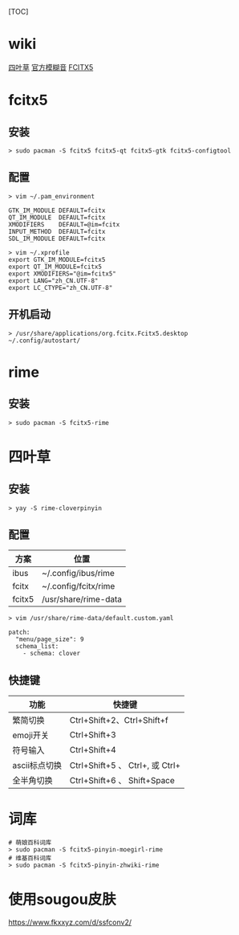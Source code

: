[TOC]

# wiki
[四叶草](https://github.com/fkxxyz/rime-cloverpinyin/wiki)
[官方模糊音](https://gist.github.com/lotem/2320943)
[FCITX5](https://wiki.archlinux.org/title/Fcitx5_(%E7%AE%80%E4%BD%93%E4%B8%AD%E6%96%87)#IntelliJ_%E7%B3%BB%E5%88%97%E8%BD%AF%E4%BB%B6%E7%9A%84_IDE_%E4%B8%AD%E8%BE%93%E5%85%A5%E6%A1%86%E4%BD%8D%E7%BD%AE%E4%B8%8D%E6%AD%A3%E7%A1%AE)

# fcitx5
## 安装
```
> sudo pacman -S fcitx5 fcitx5-qt fcitx5-gtk fcitx5-configtool
```

## 配置
```
> vim ~/.pam_environment

GTK_IM_MODULE DEFAULT=fcitx
QT_IM_MODULE  DEFAULT=fcitx
XMODIFIERS    DEFAULT=@im=fcitx
INPUT_METHOD  DEFAULT=fcitx
SDL_IM_MODULE DEFAULT=fcitx

> vim ~/.xprofile
export GTK_IM_MODULE=fcitx5
export QT_IM_MODULE=fcitx5
export XMODIFIERS="@im=fcitx5"
export LANG="zh_CN.UTF-8"
export LC_CTYPE="zh_CN.UTF-8"
```

## 开机启动
```
> /usr/share/applications/org.fcitx.Fcitx5.desktop ~/.config/autostart/
```

# rime
## 安装
```
> sudo pacman -S fcitx5-rime
```

# 四叶草
## 安装
```
> yay -S rime-cloverpinyin
```

## 配置
| 方案   | 位置                 |
| ------ | -------------------- |
| ibus   | ~/.config/ibus/rime  |
| fcitx  | ~/.config/fcitx/rime |
| fcitx5 | /usr/share/rime-data |

```
> vim /usr/share/rime-data/default.custom.yaml

patch:
  "menu/page_size": 9
  schema_list:
    - schema: clover
```

## 快捷键
| 功能          | 快捷键                          |
| ------------- | ------------------------------- |
| 繁简切换      | Ctrl+Shift+2、Ctrl+Shift+f      |
| emoji开关     | Ctrl+Shift+3                    |
| 符号输入      | Ctrl+Shift+4                    |
| ascii标点切换 | Ctrl+Shift+5 、 Ctrl+, 或 Ctrl+ |
| 全半角切换    | Ctrl+Shift+6 、 Shift+Space     |

# 词库
```
# 萌娘百科词库
> sudo pacman -S fcitx5-pinyin-moegirl-rime
# 维基百科词库
> sudo pacman -S fcitx5-pinyin-zhwiki-rime
```

# 使用sougou皮肤
https://www.fkxxyz.com/d/ssfconv2/
